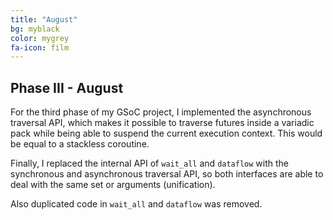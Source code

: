 ```yaml
---
title: "August"
bg: myblack
color: mygrey
fa-icon: film
---
```


## Phase III - August

For the third phase of my GSoC project, I implemented the asynchronous traversal API,
which makes it possible to traverse futures inside a variadic pack while being able
to suspend the current execution context. This would be equal to a stackless coroutine.

Finally, I replaced the internal API of `wait_all` and `dataflow` with the synchronous and  asynchronous traversal API, so both interfaces are able to deal with the same set or arguments (unification).

Also duplicated code in  `wait_all` and `dataflow` was removed.
